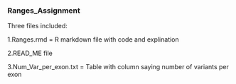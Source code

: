 ### Ranges_Assignment
Three files included:

1.Ranges.rmd = R markdown file with code and explination

2.READ_ME file

3.Num_Var_per_exon.txt = Table with column saying number of variants per exon
